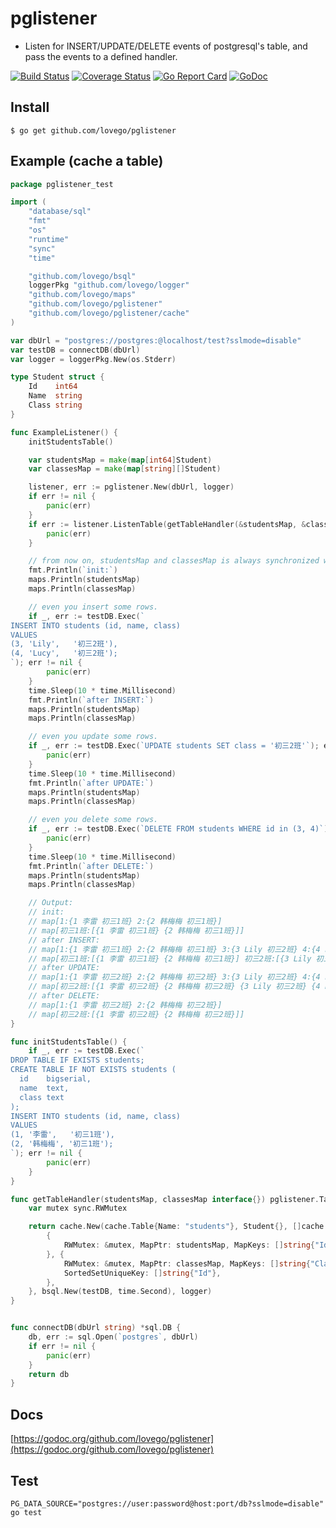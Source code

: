 # pglistener
- Listen for INSERT/UPDATE/DELETE events of postgresql's table, and pass the events to a defined handler.

[![Build Status](https://travis-ci.org/lovego/pglistener.svg?branch=master)](https://travis-ci.org/lovego/pglistener)
[![Coverage Status](https://img.shields.io/coveralls/github/lovego/pglistener/master.svg)](https://coveralls.io/github/lovego/pglistener?branch=master)
[![Go Report Card](https://goreportcard.com/badge/github.com/lovego/pglistener)](https://goreportcard.com/report/github.com/lovego/pglistener)
[![GoDoc](https://godoc.org/github.com/lovego/pglistener?status.svg)](https://godoc.org/github.com/lovego/pglistener)

## Install
`$ go get github.com/lovego/pglistener`

## Example (cache a table)
```go
package pglistener_test

import (
    "database/sql"
    "fmt"
    "os"
    "runtime"
    "sync"
    "time"

    "github.com/lovego/bsql"
    loggerPkg "github.com/lovego/logger"
    "github.com/lovego/maps"
    "github.com/lovego/pglistener"
    "github.com/lovego/pglistener/cache"
)

var dbUrl = "postgres://postgres:@localhost/test?sslmode=disable"
var testDB = connectDB(dbUrl)
var logger = loggerPkg.New(os.Stderr)

type Student struct {
    Id    int64
    Name  string
    Class string
}

func ExampleListener() {
    initStudentsTable()

    var studentsMap = make(map[int64]Student)
    var classesMap = make(map[string][]Student)

    listener, err := pglistener.New(dbUrl, logger)
    if err != nil {
        panic(err)
    }
    if err := listener.ListenTable(getTableHandler(&studentsMap, &classesMap)); err != nil {
        panic(err)
    }

    // from now on, studentsMap and classesMap is always synchronized with students table.
    fmt.Println(`init:`)
    maps.Println(studentsMap)
    maps.Println(classesMap)

    // even you insert some rows.
    if _, err := testDB.Exec(`
INSERT INTO students (id, name, class)
VALUES
(3, 'Lily',   '初三2班'),
(4, 'Lucy',   '初三2班');
`); err != nil {
        panic(err)
    }
    time.Sleep(10 * time.Millisecond)
    fmt.Println(`after INSERT:`)
    maps.Println(studentsMap)
    maps.Println(classesMap)

    // even you update some rows.
    if _, err := testDB.Exec(`UPDATE students SET class = '初三2班'`); err != nil {
        panic(err)
    }
    time.Sleep(10 * time.Millisecond)
    fmt.Println(`after UPDATE:`)
    maps.Println(studentsMap)
    maps.Println(classesMap)

    // even you delete some rows.
    if _, err := testDB.Exec(`DELETE FROM students WHERE id in (3, 4)`); err != nil {
        panic(err)
    }
    time.Sleep(10 * time.Millisecond)
    fmt.Println(`after DELETE:`)
    maps.Println(studentsMap)
    maps.Println(classesMap)

    // Output:
    // init:
    // map[1:{1 李雷 初三1班} 2:{2 韩梅梅 初三1班}]
    // map[初三1班:[{1 李雷 初三1班} {2 韩梅梅 初三1班}]]
    // after INSERT:
    // map[1:{1 李雷 初三1班} 2:{2 韩梅梅 初三1班} 3:{3 Lily 初三2班} 4:{4 Lucy 初三2班}]
    // map[初三1班:[{1 李雷 初三1班} {2 韩梅梅 初三1班}] 初三2班:[{3 Lily 初三2班} {4 Lucy 初三2班}]]
    // after UPDATE:
    // map[1:{1 李雷 初三2班} 2:{2 韩梅梅 初三2班} 3:{3 Lily 初三2班} 4:{4 Lucy 初三2班}]
    // map[初三2班:[{1 李雷 初三2班} {2 韩梅梅 初三2班} {3 Lily 初三2班} {4 Lucy 初三2班}]]
    // after DELETE:
    // map[1:{1 李雷 初三2班} 2:{2 韩梅梅 初三2班}]
    // map[初三2班:[{1 李雷 初三2班} {2 韩梅梅 初三2班}]]
}

func initStudentsTable() {
    if _, err := testDB.Exec(`
DROP TABLE IF EXISTS students;
CREATE TABLE IF NOT EXISTS students (
  id    bigserial,
  name  text,
  class text
);
INSERT INTO students (id, name, class)
VALUES
(1, '李雷',   '初三1班'),
(2, '韩梅梅', '初三1班');
`); err != nil {
        panic(err)
    }
}

func getTableHandler(studentsMap, classesMap interface{}) pglistener.TableHandler {
    var mutex sync.RWMutex

    return cache.New(cache.Table{Name: "students"}, Student{}, []cache.Data{
        {
            RWMutex: &mutex, MapPtr: studentsMap, MapKeys: []string{"Id"},
        }, {
            RWMutex: &mutex, MapPtr: classesMap, MapKeys: []string{"Class"},
            SortedSetUniqueKey: []string{"Id"},
        },
    }, bsql.New(testDB, time.Second), logger)
}


func connectDB(dbUrl string) *sql.DB {
    db, err := sql.Open(`postgres`, dbUrl)
    if err != nil {
        panic(err)
    }
    return db
}
```

## Docs
[https://godoc.org/github.com/lovego/pglistener](https://godoc.org/github.com/lovego/pglistener)

## Test
`PG_DATA_SOURCE="postgres://user:password@host:port/db?sslmode=disable" go test`

